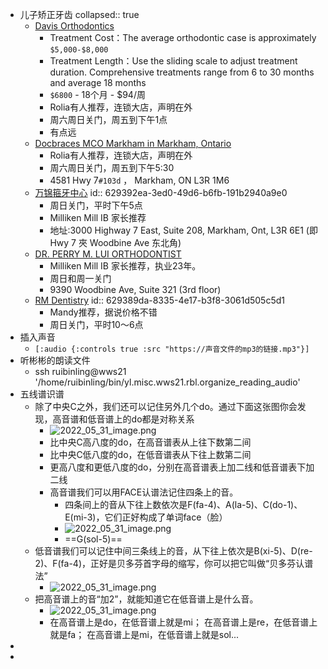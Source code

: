 - 儿子矫正牙齿
  collapsed:: true
	- [Davis Orthodontics](https://www.davisortho.ca/treatment-options/braces/)
		- Treatment Cost：The average orthodontic case is approximately `$5,000-$8,000`
		- Treatment Length：Use the sliding scale to adjust treatment duration. Comprehensive treatments range from 6 to 30 months and average 18 months
		- `$6800` - 18个月 -  $94/周
		- Rolia有人推荐，连锁大店，声明在外
		- 周六周日关门，周五到下午1点
		- 有点远
	- [Docbraces MCO Markham in Markham, Ontario](https://docbraces.com/on/locations/mcomarkham#)
		- Rolia有人推荐，连锁大店，声明在外
		- 周六周日关门，周五到下午5:30
		- 4581 Hwy 7`#103d` ， Markham, ON L3R 1M6
	- [万锦箍牙中心](https://markhambraces.com/chinese/)
	  id:: 629392ea-3ed0-49d6-b6fb-191b2940a9e0
		- 周日关门，平时下午5点
		- Milliken Mill IB 家长推荐
		- 地址:3000 Highway 7 East, Suite 208, Markham, Ont, L3R 6E1
		  (即 Hwy 7 夾 Woodbine Ave 东北角)
	- [DR. PERRY M. LUI ORTHODONTIST](https://www.drperryluidentistry.ca/)
		- Milliken Mill IB 家长推荐，执业23年。
		- 周日和周一关门
		- 9390 Woodbine Ave, Suite 321 (3rd floor)
	- [RM Dentistry](https://richmondhilldental.ca/)
	  id:: 629389da-8335-4e17-b3f8-3061d505c5d1
		- Mandy推荐，据说价格不错
		- 周日关门，平时10～6点
- 插入声音
	- `[:audio {:controls true :src "https://声音文件的mp3的链接.mp3"}]`
- 听彬彬的朗读文件
	- ssh ruibinling@wws21 '/home/ruibinling/bin/yl.misc.wws21.rbl.organize_reading_audio'
- 五线谱识谱
	- 除了中央C之外，我们还可以记住另外几个do。通过下面这张图你会发现，高音谱和低音谱上的do都是对称关系
		- ![2022_05_31_image.png](https://cdn.logseq.com/%2F7931a79d-4502-46b5-960f-d524ffe4d9a4cd8f63fa-6bb7-4474-9bb8-180a624468302022_05_31_image.png?Expires=4807620062&Signature=hB8AUFE-ANMEMfAgyCELQj9E0GWY285zodfcCOR2N6B6QuDMGshKe4~gU99LAz4ppGtFv8zCaoA28t-Dbf54qnuFzIMJKahJFK~KMsBhasruBnubkNBmBj8kwAMSw8TCyGEpXpY3IJDeDnqSCcnEgsnq7vgJ~bsqAZasPEquc4ainc9hXVx-4QYxqwur733-jtskF-fS6TgV5fmzElXZ49S~1nHNiBtjo8kaa-4YBvhrO6bMJ~pXlZ0L3MDqvv4rrlamB~7ZUJZ6RR8Ji0fEIER8a81wmO3JrQlGulMaJR49Lo3ZMBYjXqbCE1TDPJwALsT08LQq9ULlu0bsX0ZWBg__&Key-Pair-Id=APKAJE5CCD6X7MP6PTEA)
		- 比中央C高八度的do，在高音谱表从上往下数第二间
		- 比中央C低八度的do，在低音谱表从下往上数第二间
		- 更高八度和更低八度的do，分别在高音谱表上加二线和低音谱表下加二线
		- 高音谱我们可以用FACE认谱法记住四条上的音。
			- 四条间上的音从下往上数依次是F(fa-4)、A(la-5)、C(do-1)、E(mi-3)，它们正好构成了单词face（脸）
			- ![2022_05_31_image.png](https://cdn.logseq.com/%2F7931a79d-4502-46b5-960f-d524ffe4d9a41e2a59ab-80fa-46a6-87ba-90133d79fd5d2022_05_31_image.png?Expires=4807620143&Signature=Qw4nUVi73nbA9mYA5N848A1JLKOVeGHnUfuHeMEyhAh6UzJYWxt6pD4U5QmQZXY4NhGpdPoIz-p8liM7r26tSOrhr6SFmWnGUHAnyqf6WOpJ-pqaTFeJJWZCUnOqW8CyQd7Kv~s9IdR2tfwLAmJn087y5Ye1533OPVgcx8O1evLaSLowtuYBwo7C704Urf-kMg33mJSYds9KTXUypsDzQfq72DU49fS84~iLSu20cA2VPg~ihSRsY5cz39axtWHwZsdmhNEIQzJbbT91-Oz9bTjPxSmTbiarw4jlGOrWzrHOai9UTmK4L2kZxVWGOPZqZDb~PgEtkZHmJPqLGQddBA__&Key-Pair-Id=APKAJE5CCD6X7MP6PTEA)
			- ==G(sol-5)==
	- 低音谱我们可以记住中间三条线上的音，从下往上依次是B(xi-5)、D(re-2)、F(fa-4)，正好是贝多芬首字母的缩写，你可以把它叫做“贝多芬认谱法”
		- ![2022_05_31_image.png](https://cdn.logseq.com/%2F7931a79d-4502-46b5-960f-d524ffe4d9a457e3624f-4c3f-47cb-bb53-d341da316f072022_05_31_image.png?Expires=4807620181&Signature=JI0iYQmw2fXoYTQuKuHZx72bZecZypPpSeOVxUbHh4vF4-KNVZI0T0NnM-X~zItC260dhrTIGqjqjZ8MAuZyXIouJE6iBefuF4GdrvW~Xm6i9yyaW6X153o7yBIbobtRGg7TJm0QlRXkG4X7qdvldu1OI2wnBS~bYchr3y2eaojpaoJrgQ3nLx6AvgyTOvRdLMQGgaYMqEfRoWJr1bh7ag-3koj57Lgz~VWwWB9xwQzpSSlJgIU4j1hpXlF90pRjWqBAyv6RFi5eR0tWGG8~5mWk3BvBvaeRSWGeaMioifNFo0SZjDixEATAazXNZ5UiYxmMhTOpKEMdvfsIU0OVlw__&Key-Pair-Id=APKAJE5CCD6X7MP6PTEA)
	- 把高音谱上的音“加2”，就能知道它在低音谱上是什么音。
		- ![2022_05_31_image.png](https://cdn.logseq.com/%2F7931a79d-4502-46b5-960f-d524ffe4d9a4e3c4ac84-fc28-4357-bf98-379eec5eebd72022_05_31_image.png?Expires=4807620286&Signature=le7cpDc2Vzh8T2TonoGpfmGbdSz~mxAqh744HMGsNq3Npa~Co3~A0PiwJ6HI7fW~3AAUfhs~sdb72Lj3ghoLrsDy8w27OaMBMJ1iRISrH2bUYgZBz5FQ~9zyMrBNAapbbDkdWAs6T~WpEj7rM4jo2FLh5XAlTjc-xhLEQxlT71AA3gsrJa119z3n~JbaW8Yp7ahq714e432QbeULHBbz~bf0Kas6S3P5ZtxePRsyhGweuo3BtC7mfHd7dU3HCM0xK3H2iAxtkXcqdAvE-5-33XyaAKYUMPELxwM3T0qToyMTzMnxnGM5VNrTqVJqWsj6idZHittjdP-pvQ2NeCJ-zQ__&Key-Pair-Id=APKAJE5CCD6X7MP6PTEA)
		- 在高音谱上是do，在低音谱上就是mi；
		  在高音谱上是re，在低音谱上就是fa；
		  在高音谱上是mi，在低音谱上就是sol...
-
-